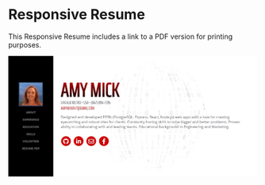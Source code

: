 # Responsive Resume

This Responsive Resume includes a link to a PDF version for printing purposes.

![Responsive Resume](https://github.com/amym321/Resume-Responsive/blob/master/img/ResponsiveResume1.jpg)